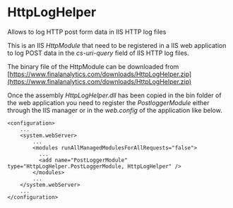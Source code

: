# HttpLogHelper
Allows to log HTTP post form data in IIS HTTP log files

This is an IIS *HttpModule* that need to be registered in a IIS web application to log POST data in the *cs-uri-query* field of IIS HTTP log files.

The binary file of the HttpModule can be downloaded from
[https://www.finalanalytics.com/downloads/HttpLogHelper.zip](https://www.finalanalytics.com/downloads/HttpLogHelper.zip)

Once the assembly *HttpLogHelper.dll* has been copied in the bin folder of the web application you need to register the *PostloggerModule* either through the IIS manager or in the *web.config* of the application like below.

    <configuration>
		...
	    <system.webServer>
			...
	        <modules runAllManagedModulesForAllRequests="false">
	          ...
			  <add name="PostLoggerModule" type="HttpLogHelper.PostLoggerModule, HttpLogHelper" />
	        </modules>
			...
	    </system.webServer>
		...
    </configuration>
